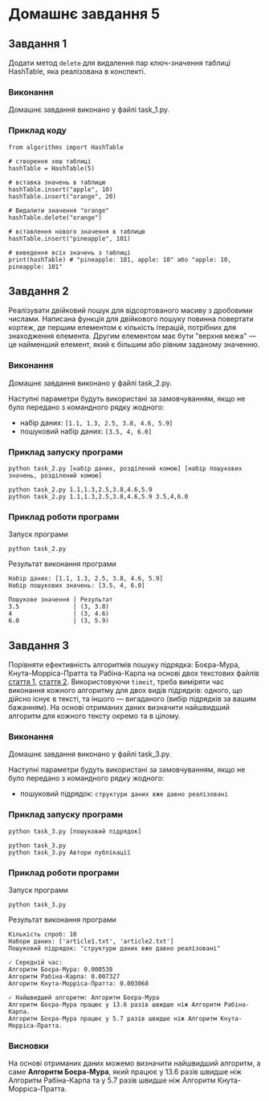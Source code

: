 # Домашнє завдання 5

## Завдання 1

Додати метод `delete` для видалення пар ключ-значення таблиці HashTable, яка реалізована в конспекті.

### Виконання

Домашнє завдання виконано у файлі task_1.py.

### Приклад коду

```
from algorithms import HashTable

# створення хеш таблиці
hashTable = HashTable(5)

# вставка значень в таблицю
hashTable.insert("apple", 10)
hashTable.insert("orange", 20)

# Видалити значення "orange"
hashTable.delete("orange")

# вставлення нового значення в таблицю
hashTable.insert("pineapple", 101)

# виведення всіх значень з таблиці
print(hashTable) # "pineapple: 101, apple: 10" або "apple: 10, pineapple: 101"
```

## Завдання 2

Реалізувати двійковий пошук для відсортованого масиву з дробовими числами. Написана функція для двійкового пошуку повинна повертати кортеж, де першим елементом є кількість ітерацій, потрібних для знаходження елемента. Другим елементом має бути "верхня межа" — це найменший елемент, який є більшим або рівним заданому значенню.

### Виконання

Домашнє завдання виконано у файлі task_2.py.

Наступні параметри будуть використані за замовчуванням, якщо не було передано з командного рядку жодного:

-   набір даних: `[1.1, 1.3, 2.5, 3.8, 4.6, 5.9]`
-   пошуковий набір даних: `[3.5, 4, 6.0]`

### Приклад запуску програми

```
python task_2.py [набір даних, розділений комою] [набір пошукових значень, розділений комою]
```

```
python task_2.py 1.1,1.3,2.5,3.8,4.6,5.9
python task_2.py 1.1,1.3,2.5,3.8,4.6,5.9 3.5,4,6.0
```

### Приклад роботи програми

Запуск програми

```
python task_2.py
```

Результат виконання програми

```
Набір даних: [1.1, 1.3, 2.5, 3.8, 4.6, 5.9]
Набір пошукових значень: [3.5, 4, 6.0]

Пошукове значення | Результат
3.5               | (3, 3.8)
4                 | (3, 4.6)
6.0               | (3, 5.9)
```

## Завдання 3

Порівняти ефективність алгоритмів пошуку підрядка: Боєра-Мура, Кнута-Морріса-Пратта та Рабіна-Карпа на основі двох текстових файлів [стаття 1](https://drive.google.com/file/d/18_R5vEQ3eDuy2VdV3K5Lu-R-B-adxXZh/view?usp=sharing), [стаття 2](https://drive.google.com/file/d/13hSt4JkJc11nckZZz2yoFHYL89a4XkMZ/view?usp=sharing). Використовуючи `timeit`, треба виміряти час виконання кожного алгоритму для двох видів підрядків: одного, що дійсно існує в тексті, та іншого — вигаданого (вибір підрядків за вашим бажанням). На основі отриманих даних визначити найшвидший алгоритм для кожного тексту окремо та в цілому.

### Виконання

Домашнє завдання виконано у файлі task_3.py.

Наступні параметри будуть використані за замовчуванням, якщо не було передано з командного рядку жодного:

-   пошуковий підрядок: `структури даних вже давно реалізовані`

### Приклад запуску програми

```
python task_3.py [пошуковий підрядок]
```

```
python task_3.py
python task_3.py Автори публiкації
```

### Приклад роботи програми

Запуск програми

```
python task_3.py
```

Результат виконання програми

```
Кількість спроб: 10
Набори даних: ['article1.txt', 'article2.txt']
Пошуковий підрядок: "структури даних вже давно реалізовані"

✓ Середній час:
Алгоритм Боєра-Мура: 0.000538
Алгоритм Рабіна-Карпа: 0.007327
Алгоритм Кнута-Морріса-Пратта: 0.003068

✓ Найшвидший алгоритм: Алгоритм Боєра-Мура
Алгоритм Боєра-Мура працює у 13.6 разів швидше ніж Алгоритм Рабіна-Карпа.
Алгоритм Боєра-Мура працює у 5.7 разів швидше ніж Алгоритм Кнута-Морріса-Пратта.
```

### Висновки

На основі отриманих даних можемо визначити найшвидший алгоритм, а саме **Алгоритм Боєра-Мура**, який працює у 13.6 разів швидше ніж Алгоритм Рабіна-Карпа та у 5.7 разів швидше ніж Алгоритм Кнута-Морріса-Пратта.
